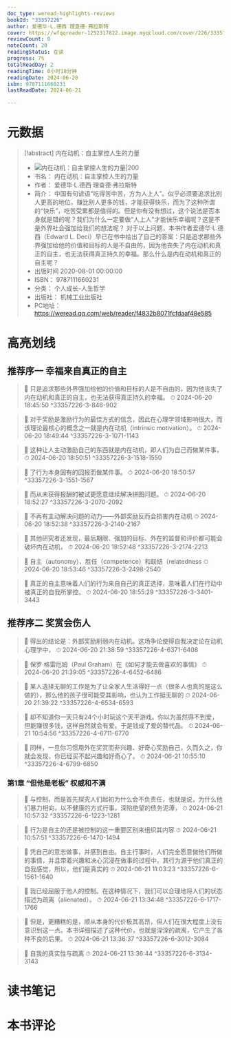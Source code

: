 ```yaml
---
doc_type: weread-highlights-reviews
bookId: "33357226"
author: 爱德华·L.德西 理查德·弗拉斯特
cover: https://wfqqreader-1252317822.image.myqcloud.com/cover/226/33357226/t7_33357226.jpg
reviewCount: 0
noteCount: 20
readingStatus: 在读
progress: 7%
totalReadDay: 2
readingTime: 0小时18分钟
readingDate: 2024-06-20
isbn: 9787111660231
lastReadDate: 2024-06-21

---
```

# 元数据
> [!abstract] 内在动机：自主掌控人生的力量
> - ![ 内在动机：自主掌控人生的力量|200](https://wfqqreader-1252317822.image.myqcloud.com/cover/226/33357226/t7_33357226.jpg)
> - 书名： 内在动机：自主掌控人生的力量
> - 作者： 爱德华·L.德西 理查德·弗拉斯特
> - 简介： 中国有句谚语“吃得苦中苦，方为人上人”。似乎必须要追求比别人更高的地位，赚比别人更多的钱，才能获得快乐，而为了这种所谓的“快乐”，吃苦受累都是值得的。但是你有没有想过，这个说法是否本身就是错的呢？我们为什么一定要做“人上人”才能快乐幸福呢？这是不是外界社会强加给我们的想法呢？ 对于以上问题，本书作者爱德华·L.德西（Edward L. Deci）早已在书中给出了自己的答案：只是追求那些外界强加给他的价值和目标的人是不自由的，因为他丧失了内在动机和真正的自主，也无法获得真正持久的幸福。那么什么是内在动机和真正的自主呢？
> - 出版时间 2020-08-01 00:00:00
> - ISBN： 9787111660231
> - 分类： 个人成长-人生哲学
> - 出版社： 机械工业出版社
> - PC地址：https://weread.qq.com/web/reader/f4832b8071fcfdaaf48e585

# 高亮划线

## 推荐序一 幸福来自真正的自主

> 📌 只是追求那些外界强加给他的价值和目标的人是不自由的，因为他丧失了内在动机和真正的自主，也无法获得真正持久的幸福。 
> ⏱ 2024-06-20 18:45:50 ^33357226-3-846-902

> 📌 对于奖励是激励行为的最佳方式的信念，因此在心理学领域影响很大，而该理论最核心的概念之一就是内在动机（intrinsic motivation）。 
> ⏱ 2024-06-20 18:49:44 ^33357226-3-1071-1143

> 📌 这种让人主动激励自己的东西就是内在动机，即人们为自己而做某件事， 
> ⏱ 2024-06-20 18:50:51 ^33357226-3-1518-1550

> 📌 了行为本身固有的回报而做某件事。 
> ⏱ 2024-06-20 18:50:57 ^33357226-3-1551-1567

> 📌 而从未获得报酬的被试更愿意继续解决拼图问题。 
> ⏱ 2024-06-20 18:52:27 ^33357226-3-2070-2092

> 📌 不再有主动解决问题的动力——外部奖励反而会损害内在动机 
> ⏱ 2024-06-20 18:52:38 ^33357226-3-2140-2167

> 📌 其他研究者还发现，最后期限、强加的目标、外在的监督和评价都可能会破坏内在动机， 
> ⏱ 2024-06-20 18:52:48 ^33357226-3-2174-2213

> 📌 自主（autonomy）、胜任（competence）和联结（relatedness 
> ⏱ 2024-06-20 18:53:46 ^33357226-3-2498-2540

> 📌 真正的自主意味着人们的行为来自自己的真正选择，意味着人们在行动中被真正的自我所掌控。 
> ⏱ 2024-06-20 18:55:29 ^33357226-3-3401-3443

## 推荐序二 奖赏会伤人

> 📌 得出的结论是：外部奖励削弱内在动机。这场争论使得自我决定论在动机心理学中， 
> ⏱ 2024-06-20 21:38:59 ^33357226-4-6371-6408

> 📌 保罗·格雷厄姆（Paul Graham）在《如何才能去做喜欢的事情》 
> ⏱ 2024-06-20 21:39:05 ^33357226-4-6452-6486

> 📌 某人选择无聊的工作是为了让全家人生活得好一点（很多人也真的是这么做的），那么他的孩子很可能受其影响，也认为工作挺无聊的 
> ⏱ 2024-06-20 21:39:22 ^33357226-4-6534-6593

> 📌 却不知道你一天只有24个小时玩这个天平游戏。你以为虽然得不到爱，但能赚很多钱，这样自然就会有爱。于是钱成了爱的替代品。 
> ⏱ 2024-06-21 10:54:56 ^33357226-4-6711-6770

> 📌 同样，一旦你习惯用外在奖赏而非兴趣、好奇心奖励自己，久而久之，你就会发现，你已经买不起兴趣和好奇心了。 
> ⏱ 2024-06-21 10:55:10 ^33357226-4-6799-6850

### 第1章 “但他是老板” 权威和不满

> 📌 与控制，而是首先探究人们起初为什么会不负责任，也就是说，为什么他们暴力相向，以不健康的方式行事，深陷绝望的债务泥潭， 
> ⏱ 2024-06-21 10:57:32 ^33357226-6-1223-1281

> 📌 行为是自主的还是被控制的这一重要区别来组织其内容 
> ⏱ 2024-06-21 10:57:51 ^33357226-6-1470-1494

> 📌 凭自己的意志做事，并感到自由。自主行事时，人们完全愿意做他们所做的事情，并且带着兴趣和决心沉浸在做事的过程中，其行为源于他们真正的自我感觉，所以，他们是真实的 
> ⏱ 2024-06-21 11:03:23 ^33357226-6-1561-1640

> 📌 我已经屈服于他人的控制。在这种情况下，我们可以合理地将人们的状态描述为疏离（alienated）。 
> ⏱ 2024-06-21 13:34:48 ^33357226-6-1717-1766

> 📌 但是，更糟糕的是，顺从本身的代价极其高昂，但人们在很大程度上没有意识到这一点。本书详细描述了这种代价，也就是深深的疏离，它产生了各种不良的后果。 
> ⏱ 2024-06-21 13:36:37 ^33357226-6-3012-3084

> 📌 自我的真实性与疏离 
> ⏱ 2024-06-21 13:36:44 ^33357226-6-3134-3143

# 读书笔记

# 本书评论
